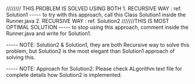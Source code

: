 ////////
THIS PROBLEM IS SOLVED USING BOTH 
    1. RECURSIVE WAY : ref. Solution1
            ----- to try with this approach, call this Class Solution1 inside the Runner.java
    2. RECURSIVE WAY : ref. Solution2 ///////THIS IS MOST OPTIMAL SOLUTION
            ----- to stop using this approach, comment inside the Runner.java and write for Solution1.
            
            
   ----- NOTE: Solution2 & Solution1, they are both Recursive way to solve this problem,
               but Solution2 is the most elegant than Solution1 approach of solving this.
               
   ----- NOTE: Approach for Solution2: Please check ALgorithm text file for complete details how
               Solution2 is implemented.
                             